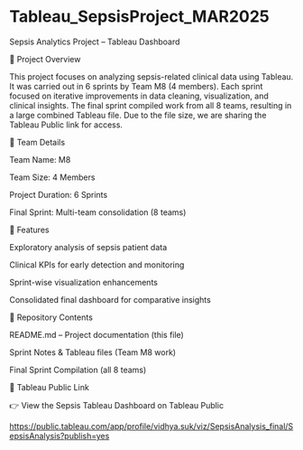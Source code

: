 # Tableau_SepsisProject_MAR2025

Sepsis Analytics Project – Tableau Dashboard

📌 Project Overview

This project focuses on analyzing sepsis-related clinical data using Tableau. It was carried out in 6 sprints by Team M8 (4 members). Each sprint focused on iterative improvements in data cleaning, visualization, and clinical insights.
The final sprint compiled work from all 8 teams, resulting in a large combined Tableau file. Due to the file size, we are sharing the Tableau Public link for access.

👥 Team Details

Team Name: M8

Team Size: 4 Members

Project Duration: 6 Sprints

Final Sprint: Multi-team consolidation (8 teams)


🚀 Features

Exploratory analysis of sepsis patient data

Clinical KPIs for early detection and monitoring

Sprint-wise visualization enhancements

Consolidated final dashboard for comparative insights


📂 Repository Contents

README.md – Project documentation (this file)

Sprint Notes & Tableau files (Team M8 work)

Final Sprint Compilation (all 8 teams)


🔗 Tableau Public Link

👉 View the Sepsis Tableau Dashboard on Tableau Public 

https://public.tableau.com/app/profile/vidhya.suk/viz/SepsisAnalysis_final/SepsisAnalysis?publish=yes 
